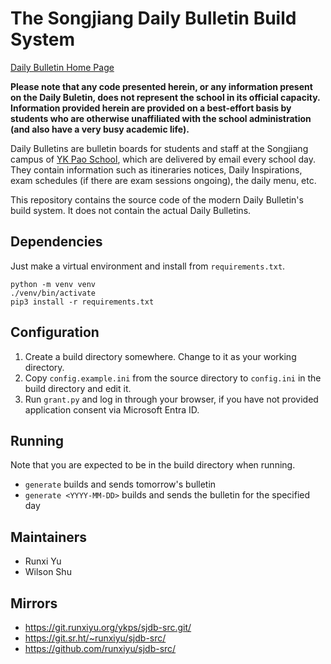 # The Songjiang Daily Bulletin Build System

[Daily Bulletin Home Page](https://sj.ykps.net/sjdb/)

**Please note that any code presented herein, or any information present on the
Daily Buletin, does not represent the school in its official capacity.
Information provided herein are provided on a best-effort basis by students who
are otherwise unaffiliated with the school administration (and also have a very
busy academic life).**

Daily Bulletins are bulletin boards for students and staff at the
Songjiang campus of [YK Pao School](https://ykpaoschool.cn), which are
delivered by email every school day. They contain information such as
itineraries notices, Daily Inspirations, exam schedules (if there are
exam sessions ongoing), the daily menu, etc.

This repository contains the source code of the modern Daily Bulletin's
build system. It does not contain the actual Daily Bulletins.

## Dependencies

Just make a virtual environment and install from `requirements.txt`.

```
python -m venv venv
./venv/bin/activate
pip3 install -r requirements.txt
```

## Configuration

1. Create a build directory somewhere. Change to it as your working directory.
2. Copy `config.example.ini` from the source directory to `config.ini` in the
   build directory and edit it.
3. Run `grant.py` and log in through your browser, if you have not provided
   application consent via Microsoft Entra ID.

## Running

Note that you are expected to be in the build directory when running.

- `generate` builds and sends tomorrow's bulletin
- `generate <YYYY-MM-DD>` builds and sends the bulletin for the specified day

## Maintainers

* Runxi Yu
* Wilson Shu

## Mirrors

* <https://git.runxiyu.org/ykps/sjdb-src.git/>
* <https://git.sr.ht/~runxiyu/sjdb-src/>
* <https://github.com/runxiyu/sjdb-src/>
